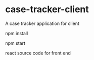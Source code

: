 # case-tracker-client
A case tracker application for client 

npm install

npm start

react source code for front end
